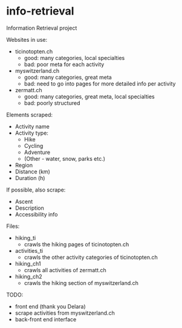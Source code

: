 # info-retrieval
Information Retrieval project 

Websites in use:
+ ticinotopten.ch
    + good: many categories, local specialties
    + bad: poor meta for each activity
+ myswitzerland.ch
    + good: many categories, great meta
    + bad: need to go into pages for more detailed info per activity
+ zermatt.ch
    + good: many categories, great meta, local specialties
    + bad: poorly structured

Elements scraped:
+ Activity name
+ Activity type:
    + Hike
    + Cycling
    + Adventure
    + (Other - water, snow, parks etc.)
+ Region
+ Distance (km)
+ Duration (h)

If possible, also scrape:
+ Ascent
+ Description
+ Accessibility info

Files:
+ hiking_ti
    + crawls the hiking pages of ticinotopten.ch 
+ activities_ti
    + crawls the other activity categories of ticinotopten.ch
+ hiking_ch1
    + crawls all activities of zermatt.ch
+ hiking_ch2
    + crawls the hiking section of myswitzerland.ch 

TODO:
+ front end (thank you Delara)
+ scrape activities from myswitzerland.ch
+ back-front end interface
